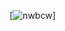 [![nwbcw](https://upload.wikimedia.org/wikipedia/commons/2/28/Not_War_but_Class_War_graffiti_in_Turin.jpg)]
